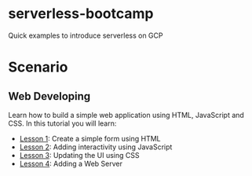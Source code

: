 # serverless-bootcamp
Quick examples to introduce serverless on GCP

# Scenario 

## Web Developing

Learn how to build a simple web application using HTML, JavaScript and CSS. In this tutorial you will learn:

* [Lesson 1](https://github.com/rosera/serverless-bootcamp/blob/master/web-2-serverless/01-lab/README.md): Create a simple form using HTML
* [Lesson 2](https://github.com/rosera/serverless-bootcamp/blob/master/web-2-serverless/02-lab/README.md): Adding interactivity using JavaScript
* [Lesson 3](https://github.com/rosera/serverless-bootcamp/blob/master/web-2-serverless/03-lab/README.md): Updating the UI using CSS
* [Lesson 4](https://github.com/rosera/serverless-bootcamp/blob/master/web-2-serverless/04-lab/README.md): Adding a Web Server

